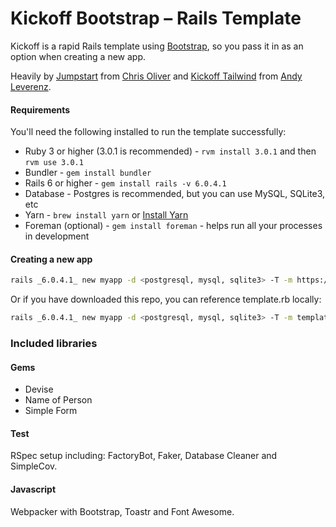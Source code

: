 # Kickoff Bootstrap – Rails Template
Kickoff is a rapid Rails template using [Bootstrap](https://getbootstrap.com/), so you pass it in as an option when creating a new app.

Heavily by [Jumpstart](https://github.com/excid3/jumpstart) from [Chris Oliver](https://twitter.com/excid3/) and [Kickoff Tailwind](https://github.com/justalever/kickoff_tailwind) from [Andy Leverenz](http://www.justalever.com/).

#### Requirements

You'll need the following installed to run the template successfully:

* Ruby 3 or higher (3.0.1 is recommended) - `rvm install 3.0.1` and then `rvm use 3.0.1`
* Bundler - `gem install bundler`
* Rails 6 or higher - `gem install rails -v 6.0.4.1`
* Database - Postgres is recommended, but you can use MySQL, SQLite3, etc
* Yarn - `brew install yarn` or [Install Yarn](https://yarnpkg.com/en/docs/install)
* Foreman (optional) - `gem install foreman` - helps run all your processes in development

#### Creating a new app

```bash
rails _6.0.4.1_ new myapp -d <postgresql, mysql, sqlite3> -T -m https://raw.githubusercontent.com/andreaflether/kickoff_bootstrap/main/template.rb
```

Or if you have downloaded this repo, you can reference template.rb locally:

```bash
rails _6.0.4.1_ new myapp -d <postgresql, mysql, sqlite3> -T -m template.rb
```
### Included libraries

#### Gems
- Devise
- Name of Person
- Simple Form

#### Test
RSpec setup including: FactoryBot, Faker, Database Cleaner and SimpleCov.

#### Javascript
Webpacker with Bootstrap, Toastr and Font Awesome.
